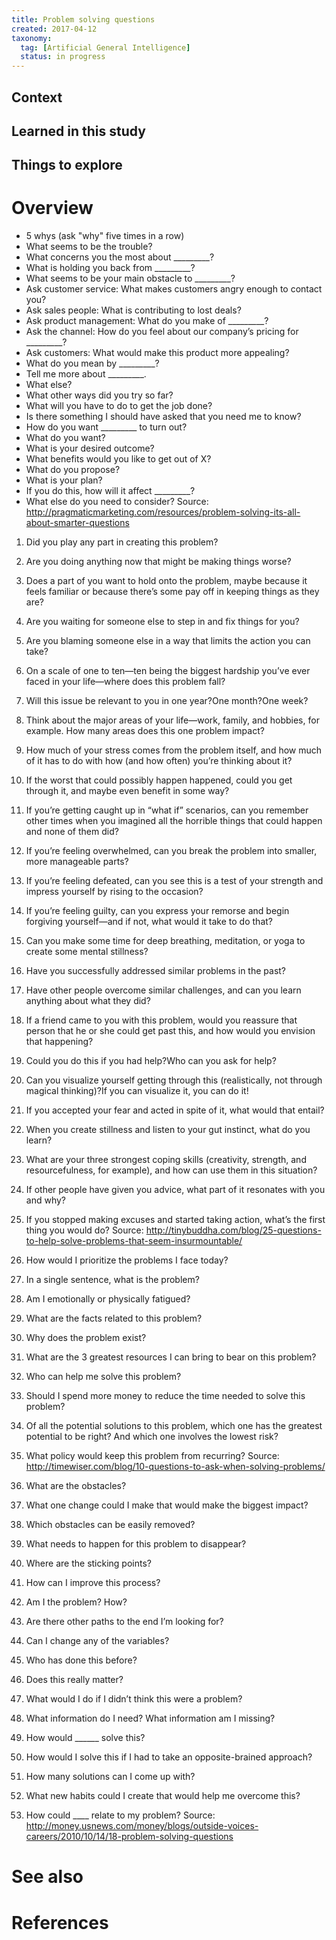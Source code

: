 ```yaml
---
title: Problem solving questions
created: 2017-04-12
taxonomy:
  tag: [Artificial General Intelligence]
  status: in progress
---
```


## Context

## Learned in this study

## Things to explore

# Overview
* 5 whys (ask "why" five times in a row)
* What seems to be the trouble?
* What concerns you the most about _________?
* What is holding you back from _________?
* What seems to be your main obstacle to _________?
* Ask customer service: What makes customers angry enough to contact you?
* Ask sales people: What is contributing to lost deals?
* Ask product management: What do you make of _________?
* Ask the channel: How do you feel about our company’s pricing for _________?
* Ask customers: What would make this product more appealing?
* What do you mean by _________?
* Tell me more about _________.
* What else?
* What other ways did you try so far?
* What will you have to do to get the job done?
* Is there something I should have asked that you need me to know?
* How do you want _________ to turn out?
* What do you want?
* What is your desired outcome?
* What benefits would you like to get out of X?
* What do you propose?
* What is your plan?
* If you do this, how will it affect _________?
* What else do you need to consider?
Source: http://pragmaticmarketing.com/resources/problem-solving-its-all-about-smarter-questions

1. Did you play any part in creating this problem?
2. Are you doing anything now that might be making things worse?
3. Does a part of you want to hold onto the problem, maybe because it feels familiar or because there’s some pay off in keeping things as they are?
4. Are you waiting for someone else to step in and fix things for you?
5. Are you blaming someone else in a way that limits the action you can take?
6. On a scale of one to ten—ten being the biggest hardship you’ve ever faced in your life—where does this problem fall?
7. Will this issue be relevant to you in one year?One month?One week?
8. Think about the major areas of your life—work, family, and hobbies, for example. How many areas does this one problem impact?
9. How much of your stress comes from the problem itself, and how much of it has to do with how (and how often) you’re thinking about it?
10. If the worst that could possibly happen happened, could you get through it, and maybe even benefit in some way?
11. If you’re getting caught up in “what if” scenarios, can you remember other times when you imagined all the horrible things that could happen and none of them did?
12. If you’re feeling overwhelmed, can you break the problem into smaller, more manageable parts?
13. If you’re feeling defeated, can you see this is a test of your strength and impress yourself by rising to the occasion?
14. If you’re feeling guilty, can you express your remorse and begin forgiving yourself—and if not, what would it take to do that?
15. Can you make some time for deep breathing, meditation, or yoga to create some mental stillness?
16. Have you successfully addressed similar problems in the past?
17. Have other people overcome similar challenges, and can you learn anything about what they did?
18. If a friend came to you with this problem, would you reassure that person that he or she could get past this, and how would you envision that happening?
19. Could you do this if you had help?Who can you ask for help?
20. Can you visualize yourself getting through this (realistically, not through magical thinking)?If you can visualize it, you can do it!
21. If you accepted your fear and acted in spite of it, what would that entail?
22. When you create stillness and listen to your gut instinct, what do you learn?
23. What are your three strongest coping skills (creativity, strength, and resourcefulness, for example), and how can use them in this situation?
24. If other people have given you advice, what part of it resonates with you and why?
25. If you stopped making excuses and started taking action, what’s the first thing you would do?
Source: http://tinybuddha.com/blog/25-questions-to-help-solve-problems-that-seem-insurmountable/

1. How would I prioritize the problems I face today?
2. In a single sentence, what is the problem?
3. Am I emotionally or physically fatigued?
4. What are the facts related to this problem?
5. Why does the problem exist?
6. What are the 3 greatest resources I can bring to bear on this problem?
7. Who can help me solve this problem?
8. Should I spend more money to reduce the time needed to solve this problem?
9. Of all the potential solutions to this problem, which one has the greatest potential to be right? And which one involves the lowest risk?
10. What policy would keep this problem from recurring?
Source: http://timewiser.com/blog/10-questions-to-ask-when-solving-problems/

1. What are the obstacles?
2. What one change could I make that would make the biggest impact?
3. Which obstacles can be easily removed?
4. What needs to happen for this problem to disappear?
5. Where are the sticking points?
6. How can I improve this process?
7. Am I the problem? How?
8. Are there other paths to the end I’m looking for?
9. Can I change any of the variables?
10. Who has done this before?
11. Does this really matter?
12. What would I do if I didn’t think this were a problem?
13. What information do I need? What information am I missing?
14. How would ______ solve this?
15. How would I solve this if I had to take an opposite-brained approach?
16. How many solutions can I come up with?
17. What new habits could I create that would help me overcome this?
18. How could ____ relate to my problem?
Source: http://money.usnews.com/money/blogs/outside-voices-careers/2010/10/14/18-problem-solving-questions

# See also

# References
